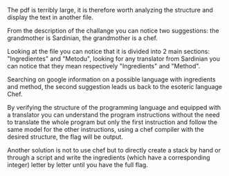 The pdf is terribly large, it is therefore worth analyzing the structure and display the text in another file.

From the description of the challange you can notice two suggestions: the grandmother is Sardinian, the grandmother is a chef.

Looking at the file you can notice that it is divided into 2 main sections: "Ingredientes" and "Metodu", looking for any translator from Sardinian you can notice that they mean respectively "Ingredients" and "Method".

Searching on google information on a possible language with ingredients and method, the second suggestion leads us back to the esoteric language Chef.

By verifying the structure of the programming language and equipped with a translator you can understand the program instructions without the need to translate the whole program but only the first instruction and follow the same model for the other instructions, using a chef compiler with the desired structure, the flag will be output.

Another solution is not to use chef but to directly create a stack by hand or through a script and write the ingredients (which have a corresponding integer) letter by letter until you have the full flag.

